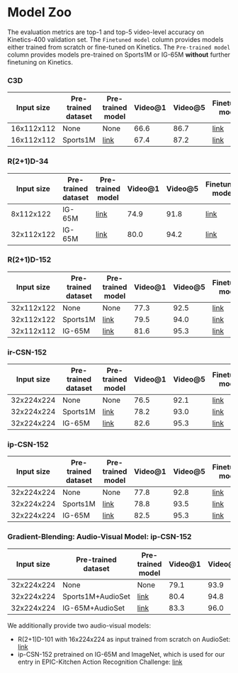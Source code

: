 # Model Zoo

The evaluation metrics are top-1 and top-5 video-level accuracy on Kinetics-400 validation set. The ```Finetuned model``` column provides models either trained from scratch or fine-tuned on Kinetics. The ```Pre-trained model``` column provides models pre-trained on Sports1M or IG-65M **without** further finetuning on Kinetics.

### C3D
| Input size | Pre-trained dataset | Pre-trained model  | Video@1 | Video@5 | Finetuned model | GFLOPs | params(M) |
| -----------| ----------- |-----   | ------- | ------- | -------- | -----   | --------- |
| 16x112x112 | None        | None   | 66.6 | 86.7 | [link](https://www.dropbox.com/s/z6w799mqet65mkq/c3d_kinetics_from_scratch_f129282105.pkl?dl=0) | 38.5 | 64.9 |
| 16x112x112 | Sports1M    | [link](https://www.dropbox.com/s/s2ooup80wal8o5d/c3d_sports1m_from_scratch_f129642950.pkl?dl=0)   | 67.4 | 87.2 | [link](https://www.dropbox.com/s/jadubfxhh5hdyp5/c3d_ft_kinetics_from_sports1m_f131638306.pkl?dl=0) | 38.5 | 64.9 |

### R(2+1)D-34
| Input size | Pre-trained dataset | Pre-trained model  | Video@1 | Video@5 | Finetuned model | GFLOPs | params(M) |
| -----------| ----------- |-----   | ------- | ------- | -------- | -----   | --------- |
| 8x112x122  |  IG-65M     | [link](https://www.dropbox.com/s/6xwyu1az6oy4ts7/r2plus1d_34_clip8_ig65m_from_scratch_f79708462.pkl?dl=0)   | 74.9    | 91.8    | [link](https://www.dropbox.com/s/p81twy88kwrrcop/r2plus1d_34_clip8_ft_kinetics_from_ig65m_%20f128022400.pkl?dl=0)     | 49.8    | 63.6      |
| 32x112x122 |  IG-65M     | [link](https://www.dropbox.com/s/eimo232tqw8mwi9/r2plus1d_34_clip32_ig65m_from_scratch_f102649996.pkl?dl=0)   | 80.0    | 94.2    | [link](https://www.dropbox.com/s/z41ff7vs0bzf6b8/r2plus1d_34_clip32_ft_kinetics_from_ig65m_%20f106169681.pkl?dl=0)     | 199.0   | 63.6      |

### R(2+1)D-152

| Input size | Pre-trained dataset | Pre-trained model  | Video@1 | Video@5 | Finetuned model | GFLOPs | params(M) |
| -----------| -------|----- | ------- | ------- | -------- | -----   | --------- |
| 32x112x122 | None   |    None  | 77.3     | 92.5     | [link](https://www.dropbox.com/s/9770y063u3z5bmb/r2plus1d_152_kinetics_from_scratch_f127858918.pkl?dl=0)     | 329.1    | 118.0 |
| 32x112x122 | Sports1M | [link](https://www.dropbox.com/s/w5cdqeyqukuaqt7/r2plus1d_152_sports1m_from_scratch_f127111290.pkl?dl=0)   | 79.5     | 94.0      | [link](https://www.dropbox.com/s/twvcpe30rxuaf45/r2plus1d_152_ft_kinetics_from_sports1m_f128957437.pkl?dl=0)   | 329.1 | 118.0 |
| 32x112x112 | IG-65M | [link](https://www.dropbox.com/s/oqdg176p7nqc84v/r2plus1d_152_ig65m_from_scratch_f106380637.pkl?dl=0) | 81.6    | 95.3    | [link](https://www.dropbox.com/s/tmxuae8ubo5gipy/r2plus1d_152_ft_kinetics_from_ig65m_f107107466.pkl?dl=0)      | 329.1 | 118.0 |


### ir-CSN-152
| Input size | Pre-trained dataset | Pre-trained model  | Video@1 | Video@5 | Finetuned model | GFLOPs | params(M) |
|------------| -----       | -------| ------- | ------- | -------   | -------| -----     |
| 32x224x224 | None        | None   | 76.5    | 92.1    | [link](https://www.dropbox.com/s/46gcm7up60ssx5c/irCSN_152_kinetics_from_scratch_f98268019.pkl?dl=0)      | 96.7   | 29.6      |
| 32x224x224 | Sports1M    | [link](https://www.dropbox.com/s/woh99y2hll1mlqv/irCSN_152_sports1m_from_scratch_f99918785.pkl?dl=0) | 78.2    | 93.0    | [link](https://www.dropbox.com/s/zuoj1aqouh6bo6k/irCSN_152_ft_kinetics_from_sports1m_f101599884.pkl?dl=0) | 96.7 | 29.6 |
| 32x224x224  | IG-65M | [link](https://www.dropbox.com/s/r0kppq7ox6c57no/irCSN_152_ig65m_from_scratch_f125286141.pkl?dl=0)      | 82.6       | 95.3       | [link](https://www.dropbox.com/s/gmd8r87l3wmkn3h/irCSN_152_ft_kinetics_from_ig65m_f126851907.pkl?dl=0)      | 96.7 | 29.6 |

### ip-CSN-152
| Input size | Pre-trained dataset | Pre-trained model  | Video@1 | Video@5 | Finetuned model | GFLOPs | params(M) |
| -----------| ------------ | -- | ------- | ------- | -------- | ----- | --------- |
| 32x224x224 | None | None | 77.8    | 92.8    | [link](https://www.dropbox.com/s/3fihu6ti60047mu/ipCSN_152_kinetics_from_scratch_f129594342.pkl?dl=0)   | 108.8 | 32.8 |
| 32x224x224 | Sports1M | [link](https://www.dropbox.com/s/70di7o7qz6gjq6x/ipCSN_152_sports1m_from_scratch_f111018543.pkl?dl=0) | 78.8    | 93.5    | [link](https://www.dropbox.com/s/ir7cr0hda36knux/ipCSN_152_ft_kinetics_from_sports1m_f111279053.pkl?dl=0)      | 108.8 | 32.8 |
| 32x224x224 | IG-65M | [link](https://www.dropbox.com/s/1ryvx8k7kzs8od6/ipCSN_152_ig65m_from_scratch_f130601052.pkl?dl=0) | 82.5    | 95.3    | [link](https://www.dropbox.com/s/zpp3p0vn2i7bibl/ipCSN_152_ft_kinetics_from_ig65m_f133090949.pkl?dl=0) | 108.8 | 32.8 |

### Gradient-Blending: Audio-Visual Model: ip-CSN-152
| Input size | Pre-trained dataset | Pre-trained model  | Video@1 | Video@5 | Finetuned model | GFLOPs |
| -----------| ------------ | -- | ------- | ------- | -------- | ----- |
| 32x224x224 | None | None | 79.1    | 93.9    | [link](https://www.dropbox.com/s/13d5jgq65nd5sn6/g_b_ip_csn_152_kinetics.pkl?dl=0)      | 110.1 | 
| 32x224x224 | Sports1M+AudioSet | [link](https://www.dropbox.com/s/u4dgz0z09aaim9x/sports1m_audioset_ip_csn_152.pkl?dl=0) | 80.4    | 94.8    | [link](https://www.dropbox.com/s/ubcy09t8ghes9m7/g_b_ip_csn_152_sports_audioset_ft_kinetics.pkl?dl=0)      | 110.1 | 
| 32x224x224 | IG-65M+AudioSet | [link](https://www.dropbox.com/s/bgxf62o9yzx7zfy/ig_audioset_ip_csn_152.pkl) | 83.3    | 96.0    | [link](https://www.dropbox.com/s/9ja3rlmr568qemt/g_b_ip_csn_152_ig_audioset_ft_kinetics.pkl?dl=0)      | 110.1 |

We additionally provide two audio-visual models:
- R(2+1)D-101 with 16x224x224 as input trained from scratch on AudioSet: [link](https://www.dropbox.com/s/7e36vogqyea152p/g_b_r2_plus_1d_101_audioset.pkl?dl=0)
- ip-CSN-152 pretrained on IG-65M and ImageNet, which is used for our entry in EPIC-Kitchen Action Recognition Challenge: [link](https://www.dropbox.com/s/63oy0vn4gkyc3xq/ig_imagenet_ip_csn_152.pkl?dl=0)